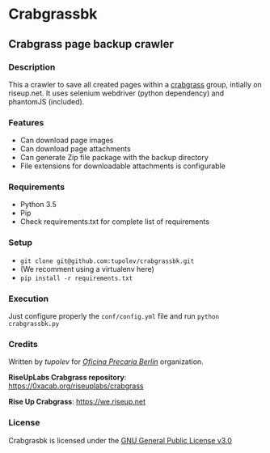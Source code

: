 # Crabgrassbk
## Crabgrass page backup crawler
### Description
This a crawler to save all created pages within a [crabgrass](https://riseup.net) group, intially on riseup.net.
It uses selenium webdriver (python dependency) and phantomJS (included).

### Features
- Can download page images
- Can download page attachments
- Can generate Zip file package with the backup directory
- File extensions for downloadable attachments is configurable

### Requirements
- Python 3.5
- Pip
- Check requirements.txt for complete list of requirements

### Setup
- `git clone git@github.com:tupolev/crabgrassbk.git`
- (We recomment using a virtualenv here)
- `pip install -r requirements.txt`

### Execution
Just configure properly the `conf/config.yml` file and run `python crabgrassbk.py`

### Credits
Written by _tupolev_ for [_Oficina Precaria Berlín_](http://oficinaprecariaberlin.org) organization.

**RiseUpLabs Crabgrass repository**: https://0xacab.org/riseuplabs/crabgrass

**Rise Up Crabgrass**: https://we.riseup.net

### License
Crabgrasbk is licensed under the [GNU General Public License v3.0](https://github.com/tupolev/crabgrassbk/blob/master/LICENSE)
